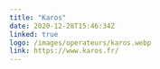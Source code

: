 ```yaml
---
title: "Karos"
date: 2020-12-28T15:46:34Z
linked: true
logo: /images/operateurs/karos.webp
link: https://www.karos.fr/
---
```

